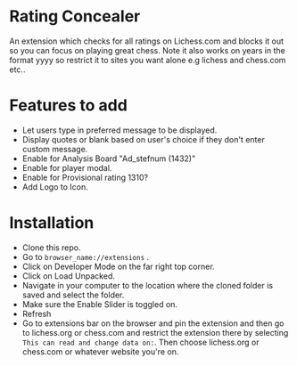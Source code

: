 # Rating Concealer

An extension which checks for all ratings on Lichess.com and blocks it out so you can focus on playing great chess. Note it also works on years in the format yyyy so restrict it to sites you want alone e.g lichess and chess.com etc..

# Features to add
- Let users type in preferred message to be displayed.
- Display quotes or blank based on user's choice if they don't enter custom message.
- Enable for Analysis Board "Ad_stefnum (1432)"
- Enable for player modal.
- Enable for Provisional rating 1310?
- Add Logo to Icon.

# Installation
- Clone this repo.
- Go to ```browser_name://extensions``` .
- Click on Developer Mode on the far right top corner.
- Click on Load Unpacked.
- Navigate in your computer to the location where the cloned folder is saved and select the folder.
- Make sure the Enable Slider is toggled on.
- Refresh
- Go to extensions bar on the browser and pin the extension and then go to lichess.org or chess.com and restrict the extension there by selecting ```This can read and change data on:```. Then choose lichess.org or chess.com or whatever website you're on.